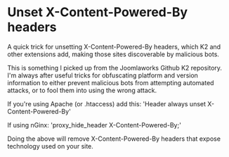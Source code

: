# Unset X-Content-Powered-By headers
A quick trick for unsetting X-Content-Powered-By headers, which K2 and other extensions add, making those sites discoverable by malicious bots.

This is something I picked up from the Joomlaworks Github K2 repository. I'm always after useful tricks for obfuscating platform and version information to either prevent malicious bots from attempting automated attacks, or to fool them into using the wrong attack.

If you're using Apache (or .htaccess) add this:
'Header always unset X-Content-Powered-By'

If using nGinx:
'proxy_hide_header X-Content-Powered-By;'

Doing the above will remove X-Content-Powered-By headers that expose technology used on your site.
